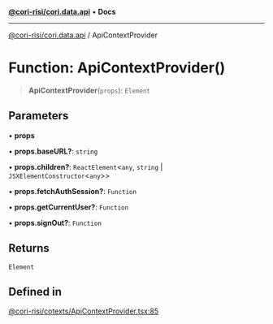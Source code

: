 [**@cori-risi/cori.data.api**](../README.md) • **Docs**

***

[@cori-risi/cori.data.api](../globals.md) / ApiContextProvider

# Function: ApiContextProvider()

> **ApiContextProvider**(`props`): `Element`

## Parameters

• **props**

• **props.baseURL?**: `string`

• **props.children?**: `ReactElement`\<`any`, `string` \| `JSXElementConstructor`\<`any`\>\>

• **props.fetchAuthSession?**: `Function`

• **props.getCurrentUser?**: `Function`

• **props.signOut?**: `Function`

## Returns

`Element`

## Defined in

[@cori-risi/cotexts/ApiContextProvider.tsx:85](https://github.com/ruralinnovation/cori.data.api/blob/80adf593f8bfd9aff308a3371065cef235bb23ba/lib/@cori-risi/cotexts/ApiContextProvider.tsx#L85)
